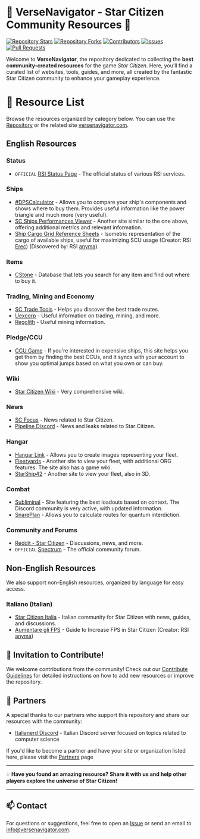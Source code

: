 # 🌌 VerseNavigator - Star Citizen Community Resources 🌌

[![Repository Stars](https://img.shields.io/github/stars/Anyma6/versenavigator?style=social)](https://github.com/Anyma6/versenavigator/stargazers)
[![Repository Forks](https://img.shields.io/github/forks/Anyma6/versenavigator?style=social)](https://github.com/Anyma6/versenavigator/network/members)
[![Contributors](https://img.shields.io/github/contributors/Anyma6/versenavigator)](https://github.com/Anyma6/versenavigator/graphs/contributors)
[![Issues](https://img.shields.io/github/issues/Anyma6/versenavigator)](https://github.com/Anyma6/versenavigator/issues)
[![Pull Requests](https://img.shields.io/github/issues-pr/Anyma6/versenavigator)](https://github.com/Anyma6/versenavigator/pulls)

Welcome to **VerseNavigator**, the repository dedicated to collecting the **best community-created resources** for the game _Star Citizen_. Here, you’ll find a curated list of websites, tools, guides, and more, all created by the fantastic Star Citizen community to enhance your gameplay experience.


# 🚀 Resource List

Browse the resources organized by category below. You can use the [Repository](https://github.com/Anyma6/versenavigator) or the related site [versenavigator.com](https://versenavigator.com).

## English Resources
### Status
  - `OFFICIAL` [RSI Status Page](https://status.robertsspaceindustries.com/) - The official status of various RSI services.

### Ships
  - [#DPSCalculator](https://www.erkul.games/) - Allows you to compare your ship's components and shows where to buy them. Provides useful information like the power triangle and much more (very useful).
  - [SC Ships Performances Viewer](https://www.spviewer.eu/) - Another site similar to the one above, offering additional metrics and relevant information.
  - [Ship Cargo Grid Reference Sheets](https://robertsspaceindustries.com/community-hub/post/3-22-ship-cargo-grid-reference-sheets-fTX3VoNJNa2qQ) - Isometric representation of the cargo of available ships, useful for maximizing SCU usage (Creator: RSI [Erec](https://robertsspaceindustries.com/citizens/Erec)) (Discovered by: RSI [anyma](https://robertsspaceindustries.com/citizens/anyma)).

### Items
  - [CStone](https://finder.cstone.space/) - Database that lets you search for any item and find out where to buy it.

### Trading, Mining and Economy
  - [SC Trade Tools](https://sc-trade.tools/) - Helps you discover the best trade routes.
  - [Uexcorp](https://uexcorp.space/) - Useful information on trading, mining, and more.
  - [Regolith](https://regolith.rocks/) - Useful mining information.

### Pledge/CCU
  - [CCU Game](https://ccugame.app/) - If you're interested in expensive ships, this site helps you get them by finding the best CCUs, and it syncs with your account to show you optimal jumps based on what you own or can buy.

### Wiki
  - [Star Citizen Wiki](https://starcitizen.tools/) - Very comprehensive wiki.

### News
  - [SC Focus](https://scfocus.org/) - News related to Star Citizen.
  - [Pipeline Discord](https://discord.com/invite/pipelinesc) - News and leaks related to Star Citizen.

### Hangar
  - [Hangar Link](https://hangar.link/) - Allows you to create images representing your fleet.
  - [Fleetyards](https://fleetyards.net/) - Another site to view your fleet, with additional ORG features. The site also has a game wiki.
  - [StarShip42](https://starship42.com/) - Another site to view your fleet, also in 3D.

### Combat
  - [Subliminal](https://subliminal.gg/loadouts/) - Site featuring the best loadouts based on context. The Discord community is very active, with updated information.
  - [SnarePlan](https://snareplan.dolus.eu/) - Allows you to calculate routes for quantum interdiction.

### Community and Forums
  - [Reddit - Star Citizen](https://www.reddit.com/r/starcitizen/) - Discussions, news, and more.
  - `OFFICIAL` [Spectrum](https://robertsspaceindustries.com/spectrum) - The official community forum.

## Non-English Resources
We also support non-English resources, organized by language for easy access.

### Italiano (Italian)
  - [Star Citizen Italia](https://www.starcitizenitalia.com) - Italian community for Star Citizen with news, guides, and discussions.
  - [Aumentare gli FPS](https://italianerd.com/resources/aumentare-gli-fps-su-star-citizen.19/) - Guide to Increase FPS in Star Citizen (Creator: RSI [anyma](https://robertsspaceindustries.com/citizens/anyma))


## 🌟 Invitation to Contribute!

We welcome contributions from the community! Check out our [Contribute Guidelines](CONTRIBUTING.md) for detailed instructions on how to add new resources or improve the repository.

## 🤝 Partners

A special thanks to our partners who support this repository and share our resources with the community:

- [Italianerd Discord](https://discord.italianerd.com/) - Italian Discord server focused on topics related to computer science

If you'd like to become a partner and have your site or organization listed here, please visit the [Partners](Partners.md) page

---

💡 **Have you found an amazing resource? Share it with us and help other players explore the universe of Star Citizen!**

---

## 📫 Contact

For questions or suggestions, feel free to open an [Issue](https://github.com/Anyma6/versenavigator/issues) or send an email to info@versenavigator.com.
